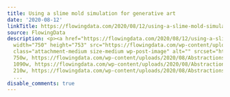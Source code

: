 ```yaml
---
title: Using a slime mold simulation for generative art
date: '2020-08-12'
linkTitle: https://flowingdata.com/2020/08/12/using-a-slime-mold-simulation-for-generative-art/
source: FlowingData
description: <p><a href="https://flowingdata.com/2020/08/12/using-a-slime-mold-simulation-for-generative-art/"><img
  width="750" height="753" src="https://flowingdata.com/wp-content/uploads/2020/08/Abstractions-750x753.png"
  class="attachment-medium size-medium wp-post-image" alt="" srcset="https://flowingdata.com/wp-content/uploads/2020/08/Abstractions-750x753.png
  750w, https://flowingdata.com/wp-content/uploads/2020/08/Abstractions-1090x1094.png
  1090w, https://flowingdata.com/wp-content/uploads/2020/08/Abstractions-210x211.png
  210w, https://flowingdata.com/wp-content/uploads/2020/08/Abstractions-768x771.pn
  ...
disable_comments: true
---
```

<p><a href="https://flowingdata.com/2020/08/12/using-a-slime-mold-simulation-for-generative-art/"><img width="750" height="753" src="https://flowingdata.com/wp-content/uploads/2020/08/Abstractions-750x753.png" class="attachment-medium size-medium wp-post-image" alt="" srcset="https://flowingdata.com/wp-content/uploads/2020/08/Abstractions-750x753.png 750w, https://flowingdata.com/wp-content/uploads/2020/08/Abstractions-1090x1094.png 1090w, https://flowingdata.com/wp-content/uploads/2020/08/Abstractions-210x211.png 210w, https://flowingdata.com/wp-content/uploads/2020/08/Abstractions-768x771.pn ...